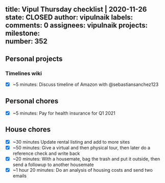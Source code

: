 title:	Vipul Thursday checklist | 2020-11-26
state:	CLOSED
author:	vipulnaik
labels:	
comments:	0
assignees:	vipulnaik
projects:	
milestone:	
number:	352
--
## Personal projects

### Timelines wiki

- [x] ~5 minutes: Discuss timeline of Amazon with @sebastiansanchez123

## Personal chores

- [x] ~5 minutes: Pay for health insurance for Q1 2021

## House chores

- [x] ~30 minutes Update rental listing and add to more sites
- [x] ~50 minutes: Give a virtual and then physical tour, then later do a reference check and write back
- [x] ~20 minutes: With a housemate, bag the trash and put it outside, then send a followup to another housemate
- [x] ~1 hour 20 minutes: Do an analysis of housing costs and send two emails
